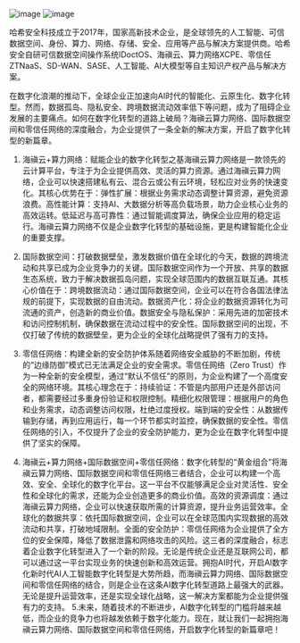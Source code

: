 ![image](https://github.com/user-attachments/assets/68c697ca-2f9c-48cf-b979-5d38addfa065)
![image](https://github.com/user-attachments/assets/ac51d0e0-44b0-4dd6-8d4d-e13c84b76e6a)


哈希安全科技成立于2017年，国家高新技术企业，是全球领先的人工智能、可信数据空间、身份、算力、网络、存储、安全、应用等产品与解决方案提供商。哈希安全自研可信数据空间操作系统IDoctOS、海禛云、算力网络XCPE、零信任ZTNaaS、SD-WAN、SASE、人工智能、AI大模型等自主知识产权产品与解决方案。

在数字化浪潮的推动下，全球企业正加速向AI时代的智能化、云原生化、数字化转型。然而，数据孤岛、隐私安全、跨境数据流动效率低下等问题，成为了阻碍企业发展的主要痛点。如何在数字化转型的道路上破局？海禛云算力网络、国际数据空间和零信任网络的深度融合，为企业提供了一条全新的解决方案，开启了数字化转型的新篇章。

1. 海禛云+算力网络：赋能企业的数字化转型之基海禛云算力网络是一款领先的云计算平台，专注于为企业提供高效、灵活的算力资源。通过海禛云算力网络，企业可以快速搭建私有云、混合云或公有云环境，轻松应对业务的快速变化。其核心优势在于：弹性扩展：根据业务需求动态调整计算资源，避免资源浪费。高性能计算：支持AI、大数据分析等高负载场景，助力企业核心业务的高效运转。低延迟与高可靠性：通过智能调度算法，确保企业应用的稳定运行。海禛云算力网络不仅是企业数字化转型的基础设施，更是构建智能化企业的重要支撑。

2. 国际数据空间：打破数据壁垒，激发数据价值在全球化的今天，数据的跨境流动和共享已成为企业竞争力的关键。国际数据空间作为一个开放、共享的数据生态系统，致力于解决数据孤岛问题，实现全球范围内的数据互联互通。其核心价值在于：跨境数据流动：通过国际数据空间，企业可以在符合各国法律法规的前提下，实现数据的自由流动。数据资产化：将企业的数据资源转化为可流通的资产，创造新的商业价值。数据安全与隐私保护：采用先进的加密技术和访问控制机制，确保数据在流动过程中的安全性。国际数据空间的出现，不仅打破了传统的数据壁垒，更为企业的全球化战略提供了强有力的支持。
3. 零信任网络：构建全新的安全防护体系随着网络安全威胁的不断加剧，传统的“边缘防御”模式已无法满足企业的安全需求。零信任网络（Zero Trust）作为一种全新的安全模型，通过“默认不信任”的原则，为企业构建了一个高度安全的网络环境。其核心理念在于：持续验证：不管是内部用户还是外部访问者，都需要经过多重身份验证和权限控制。精细化权限管理：根据用户的角色和业务需求，动态调整访问权限，杜绝过度授权。端到端的安全性：从数据传输到存储，再到应用运行，每一个环节都实时监控，确保数据的安全性。零信任网络的引入，不仅提升了企业的安全防护能力，更为企业在数字化转型中提供了坚实的保障。
4. 海禛云+算力网络+国际数据空间+零信任网络：数字化转型的“黄金组合”将海禛云算力网络、国际数据空间和零信任网络三者结合，企业可以构建一个高效、安全、全球化的数字化平台。这一平台不仅能够满足企业对灵活性、安全性和全球化的需求，还能为企业创造更多的商业价值。高效的资源调度：通过海禛云算力网络，企业可以快速获取所需的计算资源，提升业务运营效率。全球化的数据共享：依托国际数据空间，企业可以在全球范围内实现数据的高效流动和共享，打破地域限制。全面的安全防护：零信任网络为企业提供了全方位的安全保障，降低了数据泄露和网络攻击的风险。这三者的深度融合，标志着企业数字化转型进入了一个新的阶段。无论是传统企业还是互联网公司，都可以通过这一平台实现业务的快速创新和高效运营。拥抱AI时代，开启AI数字化新时代AI人工智能数字化转型是大势所趋，而海禛云算力网络、国际数据空间和零信任网络的结合，则是企业在这条AI数字化转型道路上最强大的武器。无论是提升运营效率，还是实现全球化战略，这一解决方案都能为企业提供强有力的支持。
5.未来，随着技术的不断进步，AI数字化转型的门槛将越来越低，而企业的竞争力也将越发依赖于数字化能力。现在，就让我们一起拥抱海禛云算力网络、国际数据空间和零信任网络，开启数字化转型的新篇章吧！
